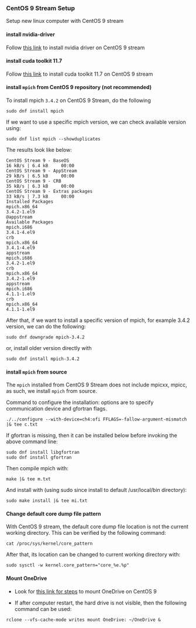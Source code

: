 ### CentOS 9 Stream Setup

Setup new linux computer with CentOS 9 stream


#### install nvidia-driver
Follow [this link](https://linuxhint.com/install-nvidia-drivers-centos/) to install nvidia driver on CentOS 9 stream


#### install cuda toolkit 11.7
Follow [this link](https://www.server-world.info/en/note?os=CentOS_Stream_9&p=nvidia&f=4) to install cuda toolkit 11.7 on CentOS 9 stream


#### install `mpich` from CentOS 9 repository (not recommended)

To install mpich `3.4.2` on CentOS 9 Stream, do the following
```
sudo dnf install mpich
```
If we want to use a specific mpich version, we can check available version using:
```
sudo dnf list mpich --showduplicates
```
The results look like below:
```
CentOS Stream 9 - BaseOS                                                                                                                                                            16 kB/s | 6.4 kB     00:00    
CentOS Stream 9 - AppStream                                                                                                                                                         29 kB/s | 6.5 kB     00:00    
CentOS Stream 9 - CRB                                                                                                                                                               35 kB/s | 6.3 kB     00:00    
CentOS Stream 9 - Extras packages                                                                                                                                                   33 kB/s | 7.3 kB     00:00    
Installed Packages
mpich.x86_64                                                                                         3.4.2-1.el9                                                                                         @appstream
Available Packages
mpich.i686                                                                                           3.4.1-4.el9                                                                                         crb       
mpich.x86_64                                                                                         3.4.1-4.el9                                                                                         appstream 
mpich.i686                                                                                           3.4.2-1.el9                                                                                         crb       
mpich.x86_64                                                                                         3.4.2-1.el9                                                                                         appstream 
mpich.i686                                                                                           4.1.1-1.el9                                                                                         crb       
mpich.x86_64                                                                                         4.1.1-1.el9    
```
After that, if we want to install a specific version of mpich, for example 3.4.2 version, we can do the following:
```
sudo dnf downgrade mpich-3.4.2

```
or, install older version directly with
```
sudo dnf install mpich-3.4.2
```

#### install `mpich` from source
The `mpich` installed from CentOS 9 Stream does not include mpicxx, mpicc, as such, we install `mpich` from source.

Command to configure the installation: options are to specify communication device and gfortran flags.

```
./../configure --with-device=ch4:ofi FFLAGS=-fallow-argument-mismatch |& tee c.txt

```
If gfortran is missing, then it can be installed below before invoking the above command line:
```
sudo dnf install libgfortran
sudo dnf install gfortran
```
Then compile mpich with:
```
make |& tee m.txt
```
And install with (using sudo since install to default /usr/local/bin directory):

```
sudo make install |& tee mi.txt
```

#### Change default core dump file pattern
With CentOS 9 stream, the default core dump file location is not the current working directory. This can be
 verified by the following command:
```
cat /proc/sys/kernel/core_pattern
```
After that, its location can be changed to current working directory with:
```
sudo sysctl -w kernel.core_pattern="core_%e.%p"
```

#### Mount OneDrive
- Look for [this link for steps](https://kb.uconn.edu/space/IKB/26050527301/Setting+up+OneDrive+on+Linux) to mount OneDrive on CentOS 9


- If after computer restart, the hard drive is not visible, then the following command can be used:
```
rclone --vfs-cache-mode writes mount OneDrive: ~/OneDrive &
```
